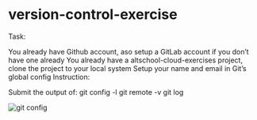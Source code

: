 # version-control-exercise
Task:

You already have Github account, aso setup a GitLab account if you don’t have one already
You already have a altschool-cloud-exercises project, clone the project to your local system
Setup your name and email in Git’s global config
Instruction:

Submit the output of:
git config -l
git remote -v
git log

![git config ](https://user-images.githubusercontent.com/104599818/190205394-dab93c61-07f4-4cf7-90e7-90703ee7a3e4.png)
